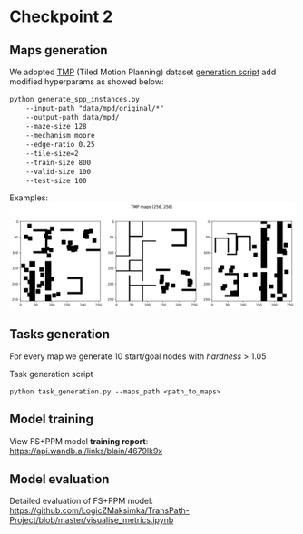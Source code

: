 # Checkpoint 2 

## Maps generation

We adopted [TMP](https://arxiv.org/abs/2009.07476) (Tiled Motion Planning) dataset [generation script](https://github.com/omron-sinicx/planning-datasets/blob/icml2021/1_TiledMP.sh) add modified hyperparams as showed below:


```
python generate_spp_instances.py 
    --input-path "data/mpd/original/*" 
    --output-path data/mpd/ 
    --maze-size 128 
    --mechanism moore 
    --edge-ratio 0.25 
    --tile-size=2 
    --train-size 800 
    --valid-size 100 
    --test-size 100
```

Examples:
![Maps](https://github.com/LogicZMaksimka/TransPath-Project/blob/master/pictures/maps.png)


## Tasks generation
For every map we generate 10 start/goal nodes with _hardness_ > 1.05

Task generation script
```
python task_generation.py --maps_path <path_to_maps>
```

## Model training

View FS+PPM model **training report**:  
https://api.wandb.ai/links/blain/4679lk9x  


## Model evaluation
Detailed evaluation of FS+PPM model:   
https://github.com/LogicZMaksimka/TransPath-Project/blob/master/visualise_metrics.ipynb
